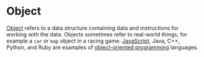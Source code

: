 # Object

[Object](../Web/JavaScript/Reference/Global_Objects/Object) refers to a data structure containing data and instructions for working with the data. Objects sometimes refer to real-world things, for example a `car` or `map` object in a racing game. [JavaScript](), Java, C++, Python, and Ruby are examples of [object-oriented programming]() languages.
